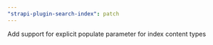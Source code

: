 ```yaml
---
"strapi-plugin-search-index": patch
---
```


Add support for explicit populate parameter for index content types
